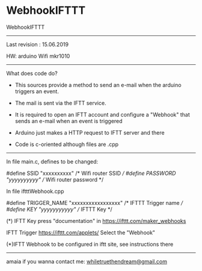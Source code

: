 # WebhookIFTTT
WebhookIFTTT
******************************************************************************************************************************
Last revision : 15.06.2019

HW:  arduino Wifi mkr1010
******************************************************************************************************************************
What does code do?
- This sources provide a method to send an e-mail when the arduino triggers an event. 
- The mail is sent via the IFTT service.
- It is required to open an IFTT account and configure a "Webhook" that sends an e-mail when an event is triggered
- Arduino just makes a HTTP request to IFTT server and there 

- Code is c-oriented although files are .cpp 
******************************************************************************************************************************
In file main.c, defines to be changed:

#define SSID     "xxxxxxxxxx"             /* Wifi router SSID */
#define	PASSWORD "yyyyyyyyyy"             /* Wifi router password */

In file iftttWebhook.cpp

#define TRIGGER_NAME "xxxxxxxxxxxxxxxxx"                      /* IFTTT Trigger name */
#define KEY "yyyyyyyyyyy"                                     /* IFTTT Key */


(*)
IFTT Key 
press "documentation" in 
https://ifttt.com/maker_webhooks 

IFTT Trigger
https://ifttt.com/applets/ 
Select the "Webhook"

(*)IFTT Webhook to be configured in iftt site, see instructions there

******************************************************************************************************************************
amaia if you wanna contact me: whiletruethendream@gmail.com
